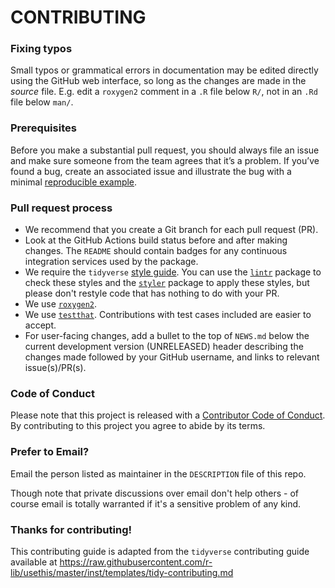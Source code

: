 # CONTRIBUTING #

### Fixing typos

Small typos or grammatical errors in documentation may be edited directly using the GitHub web interface, so long as the changes are made in the _source_ file.
E.g. edit a `roxygen2` comment in a `.R` file below `R/`, not in an `.Rd` file below `man/`.

### Prerequisites

Before you make a substantial pull request, you should always file an issue and make sure someone from the team agrees that it’s a problem. 
If you’ve found a bug, create an associated issue and illustrate the bug with a minimal [reproducible example](https://www.tidyverse.org/help/#reprex).

### Pull request process

*  We recommend that you create a Git branch for each pull request (PR).  
*  Look at the GitHub Actions build status before and after making changes.
The `README` should contain badges for any continuous integration services used by the package.  
*  We require the `tidyverse` [style guide](http://style.tidyverse.org).
You can use the [`lintr`](https://CRAN.R-project.org/package=lintr) package to check these styles and the [`styler`](https://CRAN.R-project.org/package=styler) package to apply these styles, but please don't restyle code that has nothing to do with your PR.  
*  We use [`roxygen2`](https://cran.r-project.org/package=roxygen2).  
*  We use [`testthat`](https://cran.r-project.org/package=testthat). 
Contributions with test cases included are easier to accept.  
*  For user-facing changes, add a bullet to the top of `NEWS.md` below the current development version (UNRELEASED) header describing the changes made followed by your GitHub username, and links to relevant issue(s)/PR(s).

### Code of Conduct

Please note that this project is released with a [Contributor Code of Conduct](CODE_OF_CONDUCT.md). 
By contributing to this project you agree to abide by its terms.

### Prefer to Email? 

Email the person listed as maintainer in the `DESCRIPTION` file of this repo.

Though note that private discussions over email don't help others - of course
email is totally warranted if it's a sensitive problem of any kind.

### Thanks for contributing!

This contributing guide is adapted from the `tidyverse` contributing guide available at https://raw.githubusercontent.com/r-lib/usethis/master/inst/templates/tidy-contributing.md 
